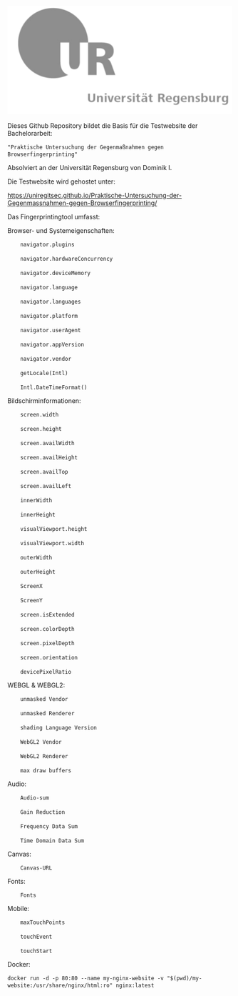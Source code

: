 ![fingerprinter header](/img/fingerprinter.png)

Dieses Github Repository bildet die Basis für die Testwebsite der Bachelorarbeit:

	"Praktische Untersuchung der Gegenmaßnahmen gegen Browserfingerprinting"

Absolviert an der Universität Regensburg von Dominik I.

Die Testwebsite wird gehostet unter:

https://uniregitsec.github.io/Praktische-Untersuchung-der-Gegenmassnahmen-gegen-Browserfingerprinting/

Das Fingerprintingtool umfasst:


Browser- und Systemeigenschaften:

		navigator.plugins

		navigator.hardwareConcurrency

		navigator.deviceMemory

		navigator.language

		navigator.languages

		navigator.platform

		navigator.userAgent

		navigator.appVersion

		navigator.vendor

		getLocale(Intl)

		Intl.DateTimeFormat()
		
		
Bildschirminformationen:

		screen.width

		screen.height

		screen.availWidth

		screen.availHeight

		screen.availTop

		screen.availLeft

		innerWidth

		innerHeight

		visualViewport.height

		visualViewport.width

		outerWidth

		outerHeight

		ScreenX

		ScreenY

		screen.isExtended

		screen.colorDepth

		screen.pixelDepth

		screen.orientation

		devicePixelRatio

WEBGL & WEBGL2:

		unmasked Vendor

		unmasked Renderer

		shading Language Version

		WebGL2 Vendor

		WebGL2 Renderer

		max draw buffers

Audio:

		Audio-sum

		Gain Reduction

		Frequency Data Sum

		Time Domain Data Sum

Canvas:
		
		Canvas-URL
		
Fonts:

		Fonts
		
Mobile:

		maxTouchPoints

		touchEvent

		touchStart
		


Docker:

	docker run -d -p 80:80 --name my-nginx-website -v "$(pwd)/my-website:/usr/share/nginx/html:ro" nginx:latest

